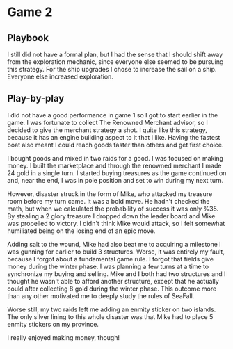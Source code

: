 # Game 2

## Playbook

I still did not have a formal plan, but I had the sense that I should shift away from the exploration mechanic, since everyone else seemed to be pursuing this strategy. For the ship upgrades I chose to increase the sail on a ship. Everyone else increased exploration.

## Play-by-play

I did not have a good performance in game 1 so I got to start earlier in the game. I was fortunate to collect The Renowned Merchant advisor, so I decided to give the merchant strategy a shot. I quite like this strategy, because it has an engine building aspect to it that I like. Having the fastest boat also meant I could reach goods faster than others and get first choice.

I bought goods and mixed in two raids for a good. I was focused on making money. I built the marketplace and through the renowned merchant I made 24 gold in a single turn. I started buying treasures as the game continued on and, near the end, I was in pole position and set to win during my next turn.

However, disaster struck in the form of Mike, who attacked my treasure room before my turn came. It was a bold move. He hadn't checked the math, but when we calculated the probability of success it was only %35. By stealing a 2 glory treasure I dropped down the leader board and Mike was propelled to victory. I didn't think Mike would attack, so I felt somewhat humiliated being on the losing end of an epic move.

Adding salt to the wound, Mike had also beat me to acquiring a milestone I was gunning for earlier to build 3 structures. Worse, it was entirely my fault, because I forgot about a fundamental game rule. I forgot that fields give money during the winter phase. I was planning a few turns at a time to synchronize my buying and selling. Mike and I both had two structures and I thought he wasn't able to afford another structure, except that he actually could after collecting 8 gold during the winter phase. This outcome more than any other motivated me to deeply study the rules of SeaFall.

Worse still, my two raids left me adding an enmity sticker on two islands. The only silver lining to this whole disaster was that Mike had to place 5 enmity stickers on my province.

I really enjoyed making money, though!
